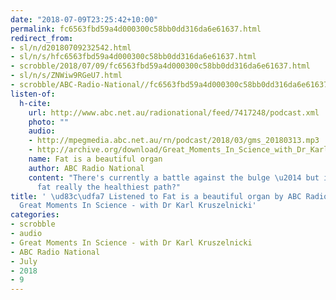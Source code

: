 ```yaml
---
date: "2018-07-09T23:25:42+10:00"
permalink: fc6563fbd59a4d000300c58bb0dd316da6e61637.html
redirect_from:
- sl/n/d20180709232542.html
- sl/n/s/hfc6563fbd59a4d000300c58bb0dd316da6e61637.html
- scrobble/2018/07/09/fc6563fbd59a4d000300c58bb0dd316da6e61637.html
- sl/n/s/ZNWiw9RGeU7.html
- scrobble/ABC-Radio-National//fc6563fbd59a4d000300c58bb0dd316da6e61637.html
listen-of:
  h-cite:
    url: http://www.abc.net.au/radionational/feed/7417248/podcast.xml
    photo: ""
    audio:
    - http://mpegmedia.abc.net.au/rn/podcast/2018/03/gms_20180313.mp3
    - http://archive.org/download/Great_Moments_In_Science_with_Dr_Karl_Kruszelnicki-Podcast-by-ABC_Radio_National/Fat_is_a_beautiful_organ.mp3
    name: Fat is a beautiful organ
    author: ABC Radio National
    content: "There's currently a battle against the bulge \u2014 but is fighting
      fat really the healthiest path?"
title: ' \ud83c\udfa7 Listened to Fat is a beautiful organ by ABC Radio National From
  Great Moments In Science - with Dr Karl Kruszelnicki'
categories:
- scrobble
- audio
- Great Moments In Science - with Dr Karl Kruszelnicki
- ABC Radio National
- July
- 2018
- 9
---
```

